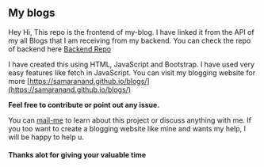 ## My blogs

Hey Hi,
This repo is the frontend of my-blog. I have linked it from the API of my all Blogs that I am receiving from my backend. You can check the repo of backend here [Backend Repo](https://github.com/samaranand/my-articles-admin)

I have created this using HTML, JavaScript and Bootstrap. I have used very easy features like fetch in JavaScript. You can visit my blogging website for more  [https://samaranand.github.io/blogs/](https://samaranand.github.io/blogs/)

**Feel free to contribute or point out any issue.**

You can [mail-me](mailto:samarss2015@gmail.com) to learn about this project or discuss anything with me. If you too want to create a blogging website like mine and wants my help, I will be happy to help u.

#### Thanks alot for giving your valuable time